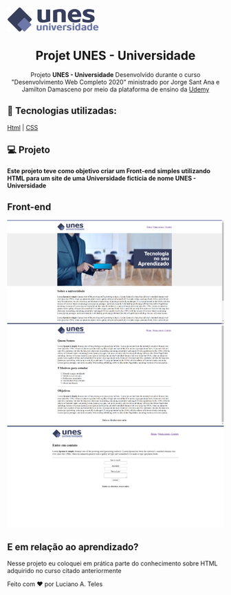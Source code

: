 <img src="Imagens/logo.png" align="center">
<h1 align="center">Projet UNES - Universidade</h1>
<p align="center">Projeto <strong>UNES - Universidade</strong> Desenvolvido durante o curso "Desenvolvimento Web Completo 2020" ministrado por  Jorge Sant Ana e Jamilton Damasceno por meio da plataforma de ensino da <a href ="https://www.udemy.com/">Udemy<a></p>

<hl>

## :rocket: Tecnologias utilizadas:

  [Html](https://www.w3schools.com/html/default.asp)
| [CSS](https://www.w3schools.com/css/)


## 💻 Projeto

#### Este projeto teve como objetivo criar um Front-end simples utilizando HTML para um site de uma Universidade fictícia de nome UNES - Universidade

## Front-end

<img src="Imagens/Captura1.PNG">
<img src="Imagens/Captura2.PNG">
<img src="Imagens/Captura3.PNG">

## E em relação ao aprendizado?

Nesse projeto eu coloquei em prática parte do conhecimento sobre HTML adquirido no curso citado anteriormente

Feito com ❤️ por Luciano A. Teles